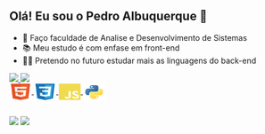 ## Olá! Eu sou o Pedro Albuquerque 👋

- 🏫 Faço faculdade de Analise e Desenvolvimento de Sistemas
- 📚 Meu estudo é com enfase em front-end
- 👨‍🎓 Pretendo no futuro estudar mais as linguagens do back-end

<div>
  <a href="https://github.com/Pdrkz">
  <img height="180em" src="https://github-readme-stats.vercel.app/api?username=Pdrkz&show_icons=true&theme=tokyonight&include_all_commits=true&count_private=true"/>
  <img height="180em" src="https://github-readme-stats.vercel.app/api/top-langs/?username=Pdrkz&layout=compact&langs_count=7&theme=tokyonight"/>
</div>

<img align="center" alt="Rafa-HTML" height="30" width="40" src="https://raw.githubusercontent.com/devicons/devicon/master/icons/html5/html5-original.svg">
<img align="center" alt="Rafa-CSS" height="30" width="40" src="https://raw.githubusercontent.com/devicons/devicon/master/icons/css3/css3-original.svg">
<img align="center" alt="Rafa-Js" height="30" width="40" src="https://raw.githubusercontent.com/devicons/devicon/master/icons/javascript/javascript-plain.svg">
<img align="center" alt="Rafa-Python" height="30" width="40" src="https://raw.githubusercontent.com/devicons/devicon/master/icons/python/python-original.svg">
</div>

##

<div>
<a href="https://instagram.com/pedro.10z" target="_blank"><img src="https://img.shields.io/badge/-Instagram-%23E4405F?style=for-the-badge&logo=instagram&logoColor=white" target="_blank"></a>
<a href="https://www.linkedin.com/in/pedro-albuquerque-a99b13232/" target="_blank"><img src="https://img.shields.io/badge/-LinkedIn-%230077B5?style=for-the-badge&logo=linkedin&logoColor=white" target="_blank"></a>



